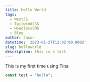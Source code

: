 ```yaml
---
title: Hello World
tags:
  - NextJS
  - TailwindCSS
  - HeadlessCMS
  - Blog
author: Jason
datetime: '2023-01-27T12:02:00.000Z'
slug: helloworld
description: this is a test
---
```


This is my first time using Tina

```typescript
const test = "hello";
```
